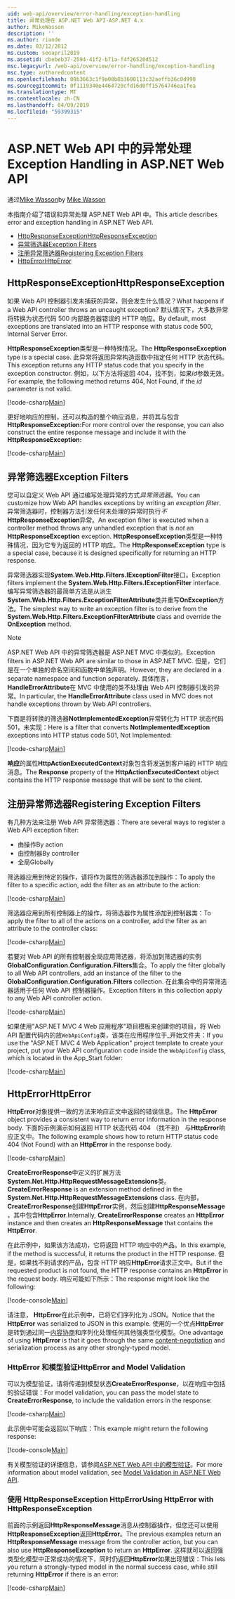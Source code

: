 ```yaml
---
uid: web-api/overview/error-handling/exception-handling
title: 异常处理在 ASP.NET Web API-ASP.NET 4.x
author: MikeWasson
description: ''
ms.author: riande
ms.date: 03/12/2012
ms.custom: seoapril2019
ms.assetid: cbebeb37-2594-41f2-b71a-f4f26520d512
msc.legacyurl: /web-api/overview/error-handling/exception-handling
msc.type: authoredcontent
ms.openlocfilehash: 08b3663c1f9a08b8b3600113c32aeffb36c0d990
ms.sourcegitcommit: 0f1119340e4464720cfd16d0ff15764746ea1fea
ms.translationtype: MT
ms.contentlocale: zh-CN
ms.lasthandoff: 04/09/2019
ms.locfileid: "59399315"
---
```

# <a name="exception-handling-in-aspnet-web-api"></a><span data-ttu-id="2812e-102">ASP.NET Web API 中的异常处理</span><span class="sxs-lookup"><span data-stu-id="2812e-102">Exception Handling in ASP.NET Web API</span></span>

<span data-ttu-id="2812e-103">通过[Mike Wasson](https://github.com/MikeWasson)</span><span class="sxs-lookup"><span data-stu-id="2812e-103">by [Mike Wasson](https://github.com/MikeWasson)</span></span>

<span data-ttu-id="2812e-104">本指南介绍了错误和异常处理 ASP.NET Web API 中。</span><span class="sxs-lookup"><span data-stu-id="2812e-104">This article describes error and exception handling in ASP.NET Web API.</span></span>

- [<span data-ttu-id="2812e-105">HttpResponseException</span><span class="sxs-lookup"><span data-stu-id="2812e-105">HttpResponseException</span></span>](#httpresponserexception)
- [<span data-ttu-id="2812e-106">异常筛选器</span><span class="sxs-lookup"><span data-stu-id="2812e-106">Exception Filters</span></span>](#exception_filters)
- [<span data-ttu-id="2812e-107">注册异常筛选器</span><span class="sxs-lookup"><span data-stu-id="2812e-107">Registering Exception Filters</span></span>](#registering_exception_filters)
- [<span data-ttu-id="2812e-108">HttpError</span><span class="sxs-lookup"><span data-stu-id="2812e-108">HttpError</span></span>](#httperror)

<a id="httpresponserexception"></a>
## <a name="httpresponseexception"></a><span data-ttu-id="2812e-109">HttpResponseException</span><span class="sxs-lookup"><span data-stu-id="2812e-109">HttpResponseException</span></span>

<span data-ttu-id="2812e-110">如果 Web API 控制器引发未捕获的异常，则会发生什么情况？</span><span class="sxs-lookup"><span data-stu-id="2812e-110">What happens if a Web API controller throws an uncaught exception?</span></span> <span data-ttu-id="2812e-111">默认情况下，大多数异常将转换为状态代码 500 内部服务器错误的 HTTP 响应。</span><span class="sxs-lookup"><span data-stu-id="2812e-111">By default, most exceptions are translated into an HTTP response with status code 500, Internal Server Error.</span></span>

<span data-ttu-id="2812e-112">**HttpResponseException**类型是一种特殊情况。</span><span class="sxs-lookup"><span data-stu-id="2812e-112">The **HttpResponseException** type is a special case.</span></span> <span data-ttu-id="2812e-113">此异常将返回异常构造函数中指定任何 HTTP 状态代码。</span><span class="sxs-lookup"><span data-stu-id="2812e-113">This exception returns any HTTP status code that you specify in the exception constructor.</span></span> <span data-ttu-id="2812e-114">例如，以下方法将返回 404，找不到，如果*id*参数无效。</span><span class="sxs-lookup"><span data-stu-id="2812e-114">For example, the following method returns 404, Not Found, if the *id* parameter is not valid.</span></span>

[!code-csharp[Main](exception-handling/samples/sample1.cs)]

<span data-ttu-id="2812e-115">更好地响应的控制，还可以构造的整个响应消息，并将其与包含**HttpResponseException:**</span><span class="sxs-lookup"><span data-stu-id="2812e-115">For more control over the response, you can also construct the entire response message and include it with the **HttpResponseException:**</span></span> 

[!code-csharp[Main](exception-handling/samples/sample2.cs)]

<a id="exception_filters"></a>
## <a name="exception-filters"></a><span data-ttu-id="2812e-116">异常筛选器</span><span class="sxs-lookup"><span data-stu-id="2812e-116">Exception Filters</span></span>

<span data-ttu-id="2812e-117">您可以自定义 Web API 通过编写处理异常的方式*异常筛选器*。</span><span class="sxs-lookup"><span data-stu-id="2812e-117">You can customize how Web API handles exceptions by writing an *exception filter*.</span></span> <span data-ttu-id="2812e-118">异常筛选器时，控制器方法引发任何未处理的异常时执行*不* **HttpResponseException**异常。</span><span class="sxs-lookup"><span data-stu-id="2812e-118">An exception filter is executed when a controller method throws any unhandled exception that is *not* an **HttpResponseException** exception.</span></span> <span data-ttu-id="2812e-119">**HttpResponseException**类型是一种特殊情况，因为它专为返回的 HTTP 响应。</span><span class="sxs-lookup"><span data-stu-id="2812e-119">The **HttpResponseException** type is a special case, because it is designed specifically for returning an HTTP response.</span></span>

<span data-ttu-id="2812e-120">异常筛选器实现**System.Web.Http.Filters.IExceptionFilter**接口。</span><span class="sxs-lookup"><span data-stu-id="2812e-120">Exception filters implement the **System.Web.Http.Filters.IExceptionFilter** interface.</span></span> <span data-ttu-id="2812e-121">编写异常筛选器的最简单方法是从派生**System.Web.Http.Filters.ExceptionFilterAttribute**类并重写**OnException**方法。</span><span class="sxs-lookup"><span data-stu-id="2812e-121">The simplest way to write an exception filter is to derive from the **System.Web.Http.Filters.ExceptionFilterAttribute** class and override the **OnException** method.</span></span>

> [!NOTE]
> <span data-ttu-id="2812e-122">ASP.NET Web API 中的异常筛选器是 ASP.NET MVC 中类似的。</span><span class="sxs-lookup"><span data-stu-id="2812e-122">Exception filters in ASP.NET Web API are similar to those in ASP.NET MVC.</span></span> <span data-ttu-id="2812e-123">但是，它们是在一个单独的命名空间和函数中单独声明。</span><span class="sxs-lookup"><span data-stu-id="2812e-123">However, they are declared in a separate namespace and function separately.</span></span> <span data-ttu-id="2812e-124">具体而言， **HandleErrorAttribute**在 MVC 中使用的类不处理由 Web API 控制器引发的异常。</span><span class="sxs-lookup"><span data-stu-id="2812e-124">In particular, the **HandleErrorAttribute** class used in MVC does not handle exceptions thrown by Web API controllers.</span></span>


<span data-ttu-id="2812e-125">下面是将转换的筛选器**NotImplementedException**异常转化为 HTTP 状态代码 501，未实现：</span><span class="sxs-lookup"><span data-stu-id="2812e-125">Here is a filter that converts **NotImplementedException** exceptions into HTTP status code 501, Not Implemented:</span></span>

[!code-csharp[Main](exception-handling/samples/sample3.cs)]

<span data-ttu-id="2812e-126">**响应**的属性**HttpActionExecutedContext**对象包含将发送到客户端的 HTTP 响应消息。</span><span class="sxs-lookup"><span data-stu-id="2812e-126">The **Response** property of the **HttpActionExecutedContext** object contains the HTTP response message that will be sent to the client.</span></span>

<a id="registering_exception_filters"></a>
## <a name="registering-exception-filters"></a><span data-ttu-id="2812e-127">注册异常筛选器</span><span class="sxs-lookup"><span data-stu-id="2812e-127">Registering Exception Filters</span></span>

<span data-ttu-id="2812e-128">有几种方法来注册 Web API 异常筛选器：</span><span class="sxs-lookup"><span data-stu-id="2812e-128">There are several ways to register a Web API exception filter:</span></span>

- <span data-ttu-id="2812e-129">由操作</span><span class="sxs-lookup"><span data-stu-id="2812e-129">By action</span></span>
- <span data-ttu-id="2812e-130">由控制器</span><span class="sxs-lookup"><span data-stu-id="2812e-130">By controller</span></span>
- <span data-ttu-id="2812e-131">全局</span><span class="sxs-lookup"><span data-stu-id="2812e-131">Globally</span></span>

<span data-ttu-id="2812e-132">筛选器应用到特定的操作，请将作为属性的筛选器添加到操作：</span><span class="sxs-lookup"><span data-stu-id="2812e-132">To apply the filter to a specific action, add the filter as an attribute to the action:</span></span>

[!code-csharp[Main](exception-handling/samples/sample4.cs)]

<span data-ttu-id="2812e-133">筛选器应用到所有控制器上的操作，将筛选器作为属性添加到控制器类：</span><span class="sxs-lookup"><span data-stu-id="2812e-133">To apply the filter to all of the actions on a controller, add the filter as an attribute to the controller class:</span></span>

[!code-csharp[Main](exception-handling/samples/sample5.cs)]

<span data-ttu-id="2812e-134">若要对 Web API 的所有控制器全局应用筛选器，将添加到筛选器的实例**GlobalConfiguration.Configuration.Filters**集合。</span><span class="sxs-lookup"><span data-stu-id="2812e-134">To apply the filter globally to all Web API controllers, add an instance of the filter to the **GlobalConfiguration.Configuration.Filters** collection.</span></span> <span data-ttu-id="2812e-135">在此集合中的异常筛选器适用于任何 Web API 控制器操作。</span><span class="sxs-lookup"><span data-stu-id="2812e-135">Exception filters in this collection apply to any Web API controller action.</span></span>

[!code-csharp[Main](exception-handling/samples/sample6.cs)]

<span data-ttu-id="2812e-136">如果使用"ASP.NET MVC 4 Web 应用程序"项目模板来创建你的项目，将 Web API 配置代码内的放`WebApiConfig`类，该类在应用程序位于\_开始文件夹：</span><span class="sxs-lookup"><span data-stu-id="2812e-136">If you use the "ASP.NET MVC 4 Web Application" project template to create your project, put your Web API configuration code inside the `WebApiConfig` class, which is located in the App\_Start folder:</span></span>

[!code-csharp[Main](exception-handling/samples/sample7.cs?highlight=5)]

<a id="httperror"></a>
## <a name="httperror"></a><span data-ttu-id="2812e-137">HttpError</span><span class="sxs-lookup"><span data-stu-id="2812e-137">HttpError</span></span>

<span data-ttu-id="2812e-138">**HttpError**对象提供一致的方法来响应正文中返回的错误信息。</span><span class="sxs-lookup"><span data-stu-id="2812e-138">The **HttpError** object provides a consistent way to return error information in the response body.</span></span> <span data-ttu-id="2812e-139">下面的示例演示如何返回 HTTP 状态代码 404 （找不到） 与**HttpError**响应正文中。</span><span class="sxs-lookup"><span data-stu-id="2812e-139">The following example shows how to return HTTP status code 404 (Not Found) with an **HttpError** in the response body.</span></span>

[!code-csharp[Main](exception-handling/samples/sample8.cs)]

<span data-ttu-id="2812e-140">**CreateErrorResponse**中定义的扩展方法**System.Net.Http.HttpRequestMessageExtensions**类。</span><span class="sxs-lookup"><span data-stu-id="2812e-140">**CreateErrorResponse** is an extension method defined in the **System.Net.Http.HttpRequestMessageExtensions** class.</span></span> <span data-ttu-id="2812e-141">在内部， **CreateErrorResponse**创建**HttpError**实例，然后创建**HttpResponseMessage** ，其中包含**HttpError**.</span><span class="sxs-lookup"><span data-stu-id="2812e-141">Internally, **CreateErrorResponse** creates an **HttpError** instance and then creates an **HttpResponseMessage** that contains the **HttpError**.</span></span>

<span data-ttu-id="2812e-142">在此示例中，如果该方法成功，它将返回 HTTP 响应中的产品。</span><span class="sxs-lookup"><span data-stu-id="2812e-142">In this example, if the method is successful, it returns the product in the HTTP response.</span></span> <span data-ttu-id="2812e-143">但是，如果找不到请求的产品，包含 HTTP 响应**HttpError**请求正文中。</span><span class="sxs-lookup"><span data-stu-id="2812e-143">But if the requested product is not found, the HTTP response contains an **HttpError** in the request body.</span></span> <span data-ttu-id="2812e-144">响应可能如下所示：</span><span class="sxs-lookup"><span data-stu-id="2812e-144">The response might look like the following:</span></span>

[!code-console[Main](exception-handling/samples/sample9.cmd)]

<span data-ttu-id="2812e-145">请注意， **HttpError**在此示例中，已将它们序列化为 JSON。</span><span class="sxs-lookup"><span data-stu-id="2812e-145">Notice that the **HttpError** was serialized to JSON in this example.</span></span> <span data-ttu-id="2812e-146">使用的一个优点**HttpError**是转到通过同一[内容协商](../formats-and-model-binding/content-negotiation.md)和序列化处理任何其他强类型化模型。</span><span class="sxs-lookup"><span data-stu-id="2812e-146">One advantage of using **HttpError** is that it goes through the same [content-negotiation](../formats-and-model-binding/content-negotiation.md) and serialization process as any other strongly-typed model.</span></span>

### <a name="httperror-and-model-validation"></a><span data-ttu-id="2812e-147">HttpError 和模型验证</span><span class="sxs-lookup"><span data-stu-id="2812e-147">HttpError and Model Validation</span></span>

<span data-ttu-id="2812e-148">可以为模型验证，请将传递到模型状态**CreateErrorResponse**，以在响应中包括的验证错误：</span><span class="sxs-lookup"><span data-stu-id="2812e-148">For model validation, you can pass the model state to **CreateErrorResponse**, to include the validation errors in the response:</span></span>

[!code-csharp[Main](exception-handling/samples/sample10.cs)]

<span data-ttu-id="2812e-149">此示例中可能会返回以下响应：</span><span class="sxs-lookup"><span data-stu-id="2812e-149">This example might return the following response:</span></span>

[!code-console[Main](exception-handling/samples/sample11.cmd)]

<span data-ttu-id="2812e-150">有关模型验证的详细信息，请参阅[ASP.NET Web API 中的模型验证](../formats-and-model-binding/model-validation-in-aspnet-web-api.md)。</span><span class="sxs-lookup"><span data-stu-id="2812e-150">For more information about model validation, see [Model Validation in ASP.NET Web API](../formats-and-model-binding/model-validation-in-aspnet-web-api.md).</span></span>

### <a name="using-httperror-with-httpresponseexception"></a><span data-ttu-id="2812e-151">使用 HttpResponseException HttpError</span><span class="sxs-lookup"><span data-stu-id="2812e-151">Using HttpError with HttpResponseException</span></span>

<span data-ttu-id="2812e-152">前面的示例返回**HttpResponseMessage**消息从控制器操作，但您还可以使用**HttpResponseException**返回**HttpError**。</span><span class="sxs-lookup"><span data-stu-id="2812e-152">The previous examples return an **HttpResponseMessage** message from the controller action, but you can also use **HttpResponseException** to return an **HttpError**.</span></span> <span data-ttu-id="2812e-153">这样就可以返回强类型化模型中正常成功的情况下，同时仍返回**HttpError**如果出现错误：</span><span class="sxs-lookup"><span data-stu-id="2812e-153">This lets you return a strongly-typed model in the normal success case, while still returning **HttpError** if there is an error:</span></span>

[!code-csharp[Main](exception-handling/samples/sample12.cs)]

